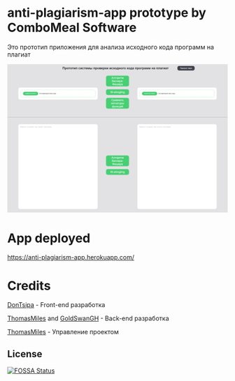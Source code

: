 # anti-plagiarism-app prototype by ComboMeal Software

Это прототип приложения для анализа исходного кода программ на плагиат

![Screenshot](https://raw.githubusercontent.com/ComboMeal-Software/anti-plagiarism-app/master-ru/screenshot-ru.png)

# App deployed
https://anti-plagiarism-app.herokuapp.com/

# Credits
[DonTsipa](https://github.com/DonTsipa) - Front-end разработка

[ThomasMiles](https://github.com/RealThomasMiles) and [GoldSwanGH](https://github.com/GoldSwanGH) - Back-end разработка

[ThomasMiles](https://github.com/RealThomasMiles) - Управление проектом

## License
[![FOSSA Status](https://app.fossa.com/api/projects/git%2Bgithub.com%2FComboMeal-Software%2Fanti-plagiarism-app.svg?type=large)](https://app.fossa.com/projects/git%2Bgithub.com%2FComboMeal-Software%2Fanti-plagiarism-app?ref=badge_large)

